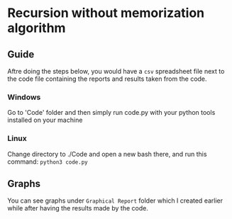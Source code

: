 # Recursion without memorization algorithm
## Guide
Aftre doing the steps below, you would have a `csv` spreadsheet file next to the code file containing the reports and results taken from the code.
### Windows
Go to 'Code' folder and then simply run code.py with your python tools installed on your machine
### Linux
Change directory to ./Code and open a new bash there, and run this command: `python3 code.py`
## Graphs
You can see graphs under `Graphical Report` folder which I created earlier while after having the results made by the code.